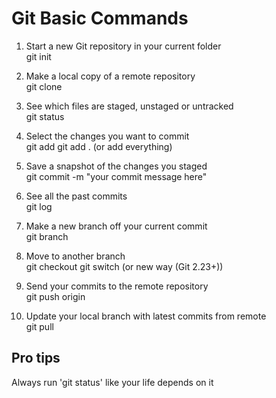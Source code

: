 # Git Basic Commands


1. Start a new Git repository in your current folder <br>
git init

2. Make a local copy of a remote repository <br>
git clone <repository-url>

3. See which files are staged, unstaged or untracked <br>
git status

4. Select the changes you want to commit <br>
git add <filename>
git add . (or add everything)

5. Save a snapshot of the changes you staged <br>
git commit -m "your commit message here"

6. See all the past commits <br>
git log

7. Make a new branch off your current commit <br>
git branch <branch-name>

8. Move to another branch <br>
git checkout <branch-name>
git switch <branch-name> (or new way (Git 2.23+))

9. Send your commits to the remote repository <br>
git push origin <branch-name>

10. Update your local branch with latest commits from remote <br>
git pull


## Pro tips
Always run 'git status' like your life depends on it
